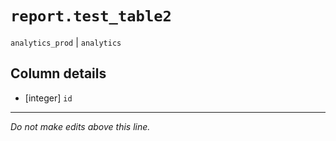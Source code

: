 # `report.test_table2`
`analytics_prod` | `analytics`

## Column details
* [integer]   `id`

-------------------------------------------------------------------------------
*Do not make edits above this line.*

